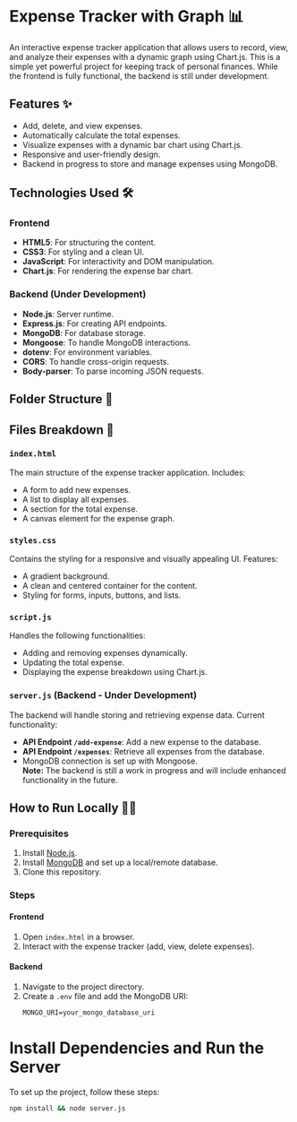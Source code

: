 # Expense Tracker with Graph 📊  
An interactive expense tracker application that allows users to record, view, and analyze their expenses with a dynamic graph using Chart.js. This is a simple yet powerful project for keeping track of personal finances. While the frontend is fully functional, the backend is still under development.  

## Features ✨  
- Add, delete, and view expenses.  
- Automatically calculate the total expenses.  
- Visualize expenses with a dynamic bar chart using Chart.js.  
- Responsive and user-friendly design.  
- Backend in progress to store and manage expenses using MongoDB.  

## Technologies Used 🛠️  
### Frontend  
- **HTML5**: For structuring the content.  
- **CSS3**: For styling and a clean UI.  
- **JavaScript**: For interactivity and DOM manipulation.  
- **Chart.js**: For rendering the expense bar chart.  

### Backend (Under Development)  
- **Node.js**: Server runtime.  
- **Express.js**: For creating API endpoints.  
- **MongoDB**: For database storage.  
- **Mongoose**: To handle MongoDB interactions.  
- **dotenv**: For environment variables.  
- **CORS**: To handle cross-origin requests.  
- **Body-parser**: To parse incoming JSON requests.  

## Folder Structure 📂  

## Files Breakdown 📄  
### `index.html`  
The main structure of the expense tracker application. Includes:  
- A form to add new expenses.  
- A list to display all expenses.  
- A section for the total expense.  
- A canvas element for the expense graph.  

### `styles.css`  
Contains the styling for a responsive and visually appealing UI. Features:  
- A gradient background.  
- A clean and centered container for the content.  
- Styling for forms, inputs, buttons, and lists.  

### `script.js`  
Handles the following functionalities:  
- Adding and removing expenses dynamically.  
- Updating the total expense.  
- Displaying the expense breakdown using Chart.js.  

### `server.js` (Backend - Under Development)  
The backend will handle storing and retrieving expense data. Current functionality:  
- **API Endpoint `/add-expense`**: Add a new expense to the database.  
- **API Endpoint `/expenses`**: Retrieve all expenses from the database.  
- MongoDB connection is set up with Mongoose.  
**Note:** The backend is still a work in progress and will include enhanced functionality in the future.  

## How to Run Locally 🏃‍♂️  
### Prerequisites  
1. Install [Node.js](https://nodejs.org/).  
2. Install [MongoDB](https://www.mongodb.com/) and set up a local/remote database.  
3. Clone this repository.  

### Steps  
#### Frontend  
1. Open `index.html` in a browser.  
2. Interact with the expense tracker (add, view, delete expenses).  

#### Backend  
1. Navigate to the project directory.  
2. Create a `.env` file and add the MongoDB URI:  
   ```plaintext  
   MONGO_URI=your_mongo_database_uri

# Install Dependencies and Run the Server  
To set up the project, follow these steps:  

```bash
npm install && node server.js  
```
